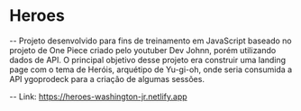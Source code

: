 # Heroes

-- Projeto desenvolvido para fins de treinamento em JavaScript baseado no projeto de One Piece criado pelo youtuber Dev Johnn, porém utilizando dados de API. 
O principal objetivo desse projeto era construir uma landing page com o tema de Heróis, arquétipo de Yu-gi-oh, onde seria consumida a API ygoprodeck 
para a criação de algumas sessões.

-- Link: https://heroes-washington-jr.netlify.app
